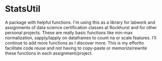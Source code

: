 # StatsUtil
A package with helpful functions. I'm using this as a library for labwork and assignments of data science certification classes 
at Rockhurst and for other personal projects. These are  really basic functions like min-max normalization, sapply/lapply 
on dataframes to count na or scale features. I'll continue to add more functions as I discover more. This is my effortto facilitate code reuse 
and not having to copy-paste or memorize/rewrite these functions in each assignment/project.
